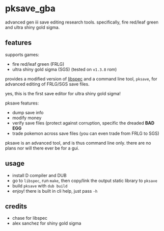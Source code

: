 # pksave_gba

advanced gen iii save editing research tools. specifically, fire red/leaf green and ultra shiny gold sigma.

## features

supports games:
+ fire red/leaf green (FRLG)
+ ultra shiny gold sigma (SGS) (tested on `v1.3.8` rom)

provides a modified version of [libspec](https://github.com/Chase-san/libspec) and a command line tool, `pksave`, for advanced editing of FRLG/SGS save files.

yes, this is the first save editor for ultra shiny gold sigma!

pksave features:
+ dump save info
+ modify money
+ verify save files (protect against corruption, specific the dreaded **BAD EGG**
+ trade pokemon across save files (you can even trade from FRLG to SGS)

pksave is an advanced tool, and is thus command line only. there are no plans nor will there ever be for a gui.

## usage
+ install D compiler and DUB
+ go to `libspec`, run `make`, then copy/link the output static library to `pksave`
+ build `pksave` with `dub build`
+ enjoy! there is built in cli help, just pass `-h`

## credits
+ chase for libspec
+ alex sanchez for shiny gold sigma
